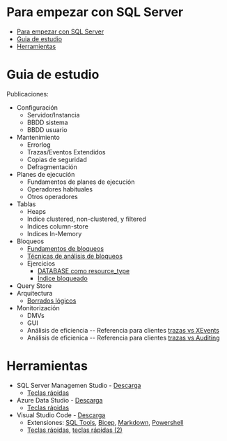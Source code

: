 
# Para empezar con SQL Server

- [Para empezar con SQL Server](#para-empezar-con-sql-server)
- [Guia de estudio](#guia-de-estudio)
- [Herramientas](#herramientas)

# Guia de estudio

Publicaciones:
- Configuración
  - Servidor/Instancia
  - BBDD sistema
  - BBDD usuario
- Mantenimiento
  - Errorlog
  - Trazas/Eventos Extendidos
  - Copias de seguridad
  - Defragmentación
- Planes de ejecución
  - Fundamentos de planes de ejecución
  - Operadores habituales
  - Otros operadores
- Tablas
  - Heaps
  - Indice clustered, non-clustered, y filtered
  - Indices column-store
  - Indices In-Memory
- Bloqueos
  - [Fundamentos de bloqueos](/Bloqueos/00-Fundamentos-de-bloqueos.md)
  - [Técnicas de análisis de bloqueos](/Bloqueos/01-Tecnica-de-analisis-de-bloqueos.md)
  - Ejercicios
    - [DATABASE como resource_type](/Bloqueos/ej01-DATABASE-como-resource_type.md)
    - [Índice bloqueado](/Bloqueos/ej02-Indice-bloqueado.md) 
- Query Store
- Arquitectura
  - [Borrados lógicos](/Arquitectura/BorradosLogicos/Borrados-logicos.ipynb)
- Monitorización
  - DMVs
  - GUI
  - Análisis de eficiencia -- Referencia para clientes [trazas vs XEvents](/Rendimiento/trazas-Xevent.ipynb)
  - Análisis de eficienica -- Referencia para clientes [trazas vs Auditing](/Rendimiento/trazas-Auditing.ipynb)

# Herramientas

- SQL Server Managemen Studio - [Descarga](https://learn.microsoft.com/en-us/sql/ssms/download-sql-server-management-studio-ssms?view=sql-server-ver16)
  - [Teclas rápidas](https://learn.microsoft.com/en-us/sql/ssms/sql-server-management-studio-keyboard-shortcuts?source=recommendations&view=sql-server-ver16)
- Azure Data Studio - [Descarga](https://learn.microsoft.com/en-us/sql/azure-data-studio/download-azure-data-studio?view=sql-server-ver16)
  - [Teclas rápidas](https://learn.microsoft.com/en-us/sql/azure-data-studio/keyboard-shortcuts?view=sql-server-ver16)
- Visual Studio Code - [Descarga](https://code.visualstudio.com/download)
  - Extensiones: [SQL Tools](https://marketplace.visualstudio.com/items?itemName=mtxr.sqltools), [Bicep](https://marketplace.visualstudio.com/items?itemName=ms-azuretools.vscode-bicep), [Markdown](https://marketplace.visualstudio.com/items?itemName=yzhang.markdown-all-in-one), [Powershell](https://marketplace.visualstudio.com/items?itemName=ms-vscode.PowerShell)
  - [Teclas rápidas](png/keyboard-shortcuts-windows.pdf), [teclas rápidas (2)](https://www.sitepoint.com/visual-studio-code-keyboard-shortcuts/)
  
  

